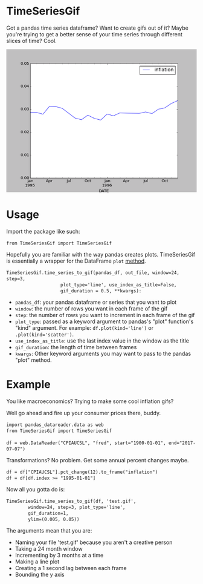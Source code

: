# TimeSeriesGif

Got a pandas time series dataframe? Want to create gifs out of it? Maybe you're trying to get a better sense of your time series through different slices of time? Cool.

![Alt Text](inflation.gif)

# Usage 

Import the package like such:

```
from TimeSeriesGif import TimeSeriesGif
``` 

Hopefully you are familiar with the way pandas creates plots. TimeSeriesGif is essentially a wrapper for the DataFrame `plot` [method](https://pandas.pydata.org/pandas-docs/stable/generated/pandas.DataFrame.plot.html). 

```
TimeSeriesGif.time_series_to_gif(pandas_df, out_file, window=24, step=3, 
					plot_type='line', use_index_as_title=False,
					gif_duration = 0.5, **kwargs):
```

* `pandas_df`: your pandas dataframe or series that you want to plot 
* `window`: the number of rows you want in each frame of the gif
* `step`: the number of rows you want to increment in each frame of the gif
* `plot_type`: passed as a keyword argument to pandas's "plot" function's "kind" argument. For example: `df.plot(kind='line')` or `.plot(kind='scatter')`. 
* `use_index_as_title`: use the last index value in the window as the title
* `gif_duration`: the length of time between frames
* `kwargs`: Other keyword arguments you may want to pass to the pandas "plot" method. 

# Example

You like macroeconomics? Trying to make some cool inflation gifs? 

Well go ahead and fire up your consumer prices there, buddy. 

```
import pandas_datareader.data as web
from TimeSeriesGif import TimeSeriesGif

df = web.DataReader("CPIAUCSL", "fred", start="1900-01-01", end="2017-07-07")
```

Transformations? No problem. Get some annual percent changes maybe.

```
df = df["CPIAUCSL"].pct_change(12).to_frame("inflation")
df = df[df.index >= "1995-01-01"]
```

Now all you gotta do is: 

```
TimeSeriesGif.time_series_to_gif(df, 'test.gif', 
		window=24, step=3, plot_type='line',  
		gif_duration=1,
		ylim=(0.005, 0.05))

```

The arguments mean that you are:

* Naming your file 'test.gif' because you aren't a creative person
* Taking a 24 month window
* Incrementing by 3 months at a time
* Making a line plot
* Creating a 1 second lag between each frame
* Bounding the y axis